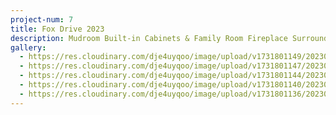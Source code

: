 ```yaml
---
project-num: 7
title: Fox Drive 2023
description: Mudroom Built-in Cabinets & Family Room Fireplace Surround
gallery:
  - https://res.cloudinary.com/dje4uyqoo/image/upload/v1731801149/20230316_092412_lmdztr.jpg
  - https://res.cloudinary.com/dje4uyqoo/image/upload/v1731801147/20230316_092402_myoacx.jpg
  - https://res.cloudinary.com/dje4uyqoo/image/upload/v1731801144/20230217_155150_ctjuva.jpg
  - https://res.cloudinary.com/dje4uyqoo/image/upload/v1731801140/20230215_151800_xja6zn.jpg
  - https://res.cloudinary.com/dje4uyqoo/image/upload/v1731801136/20230127_131003_mhfa3p.jpg
---
```

